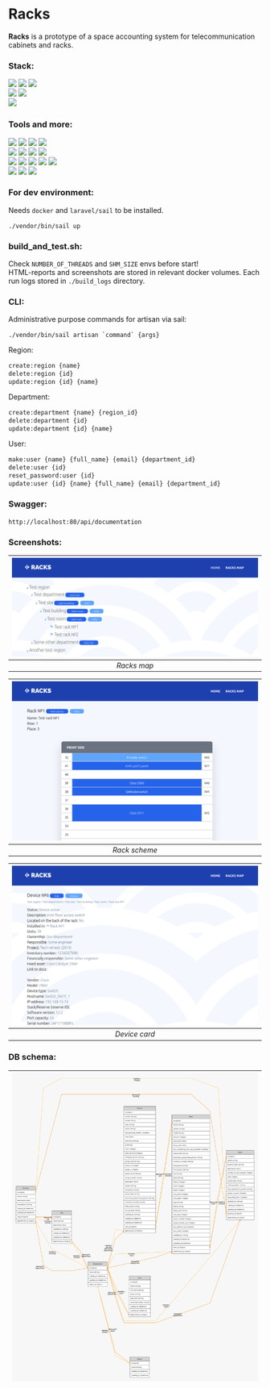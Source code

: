 # Racks
**Racks** is a prototype of a space accounting system for telecommunication cabinets and racks.

### Stack:
![](https://img.shields.io/badge/php-8.1-%23625c98) ![](https://img.shields.io/badge/laravel-10-%23c6302b) ![](https://img.shields.io/badge/MySQL-8.0-%23336791)  
![](https://img.shields.io/badge/vue.js-3.2-%2342b883) ![](https://img.shields.io/badge/tailwindCSS-3.2-%230ea5e9)  
![](https://img.shields.io/badge/python-3.10-blue)

### Tools and more:
![](https://img.shields.io/badge/sail-%23c6302b) ![](https://img.shields.io/badge/larastan-%23c6302b) ![](https://img.shields.io/badge/telescope-%23c6302b) ![](https://img.shields.io/badge/pint-%23c6302b)  
![](https://img.shields.io/badge/phpunit-%23625c98) ![](https://img.shields.io/badge/phpMyAdmin-%23625c98) ![](https://img.shields.io/badge/tymon/jwt--auth-%23625c98) ![](https://img.shields.io/badge/darkaonline/l5--swagger-%23625c98)  
![](https://img.shields.io/badge/unittest-blue) ![](https://img.shields.io/badge/selenium-blue) ![](https://img.shields.io/badge/concurrent.futures-blue) ![](https://img.shields.io/badge/html--testRunner-blue) ![](https://img.shields.io/badge/selenium%20grid-blue)    
![](https://img.shields.io/badge/vuelidate-%2342b883) ![](https://img.shields.io/badge/axios-%2342b883) ![](https://img.shields.io/badge/vuex-%2342b883) 

### For dev environment:
Needs `docker` and `laravel/sail` to be installed.
```
./vendor/bin/sail up
```

### build_and_test.sh:

Check `NUMBER_OF_THREADS` and `SHM_SIZE` envs before start!  
HTML-reports and screenshots are stored in relevant docker volumes. Each run logs stored in `./build_logs` directory.

### CLI:
Administrative purpose commands for artisan via sail:
```
./vendor/bin/sail artisan `command` {args}
```
Region:
```
create:region {name}
delete:region {id}
update:region {id} {name}
```
Department:
```
create:department {name} {region_id}
delete:department {id}
update:department {id} {name}
```
User:
```
make:user {name} {full_name} {email} {department_id}
delete:user {id}
reset_password:user {id}
update:user {id} {name} {full_name} {email} {department_id}
```

### Swagger:
```
http://localhost:80/api/documentation
```

### Screenshots:
| ![tree](./screens/tree.png) |
|:--:| 
| *Racks map* |

| ![rack](./screens/rack.png) |
|:--:| 
| *Rack scheme* |

| ![device](./screens/device.png) |
|:--:| 
| *Device card* |

### DB schema:
| ![graph](graph.png) |
|:-------------------:|


